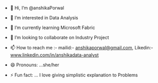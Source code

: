 - 👋 Hi, I’m @anshikaPorwal
- 👀 I’m interested in Data Analysis
- 🌱 I’m currently learning Microsoft Fabric
- 💞️ I’m looking to collaborate on Industry Project
- 📫 How to reach me :- mailid:- anshikaporwal@gmail.com, Likedin:- www.linkedin.com/in/anshikadata-analyst


- 😄 Pronouns: ...she/her
- ⚡ Fun fact: ...  I love giving simplistic explanation to Problems

<!---
anshikaPo/anshikaPo is a ✨ special ✨ repository because its `README.md` (this file) appears on your GitHub profile.
You can click the Preview link to take a look at your changes.
--->
